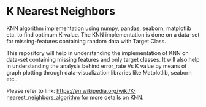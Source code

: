 # K Nearest Neighbors
KNN algorithm implementation using numpy, pandas, seaborn, matplotlib etc. to find optimum K-value. 
The KNN implementation is done on a data-set for missing-features containing random data with Target Class.

This repository will help in understanding the implementation of KNN on data-set containing missing features and only target classes. 
It will also help in understanding the analysis behind error_rate Vs K value by means of graph plotting through data-visualization libraries like Matplotlib, seaborn etc..

Please refer to link: https://en.wikipedia.org/wiki/K-nearest_neighbors_algorithm for more details on KNN.
